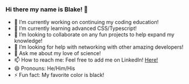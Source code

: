 ### Hi there my name is Blake! 👋 


- 🔭 I’m currently working on continuing my coding education!
- 🌱 I’m currently learning advanced CSS/Typescript!
- 👯 I’m looking to collaborate on any fun projects to help expand my knowledge!
- 🤔 I’m looking for help with networking with other amazing developers!
- 💬 Ask me about my love of science!
- 📫 How to reach me: Feel free to add me on LinkedIn! [Here!](https://www.linkedin.com/in/blakeromano/)
- 😄 Pronouns: He/Him/His
- ⚡ Fun fact: My favorite color is black!

